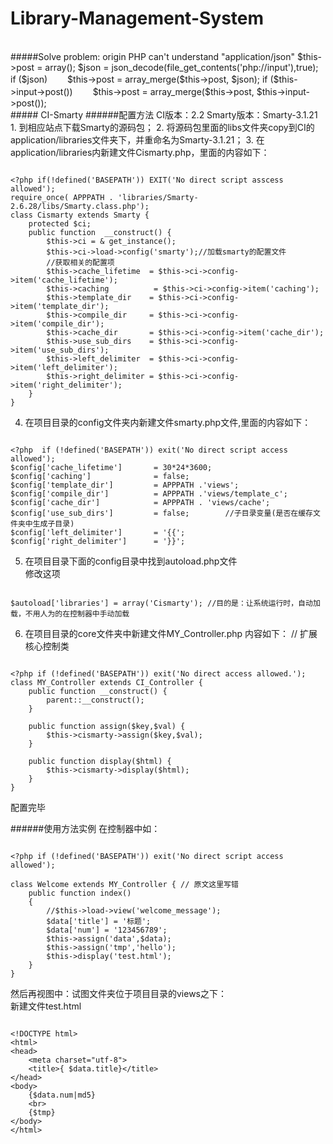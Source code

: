 # Library-Management-System
<br />
#####Solve problem: origin PHP can't understand "application/json"
    $this->post = array();  
    $json = json_decode(file_get_contents('php://input'),true);  
    if ($json)	  
    　　$this->post = array_merge($this->post, $json);  
    if ($this->input->post())  
    　　$this->post = array_merge($this->post, $this->input->post());  
<br />
##### CI-Smarty
######配置方法
CI版本：2.2   
Smarty版本：Smarty-3.1.21   
1.  到相应站点下载Smarty的源码包；  
2.  将源码包里面的libs文件夹copy到CI的application/libraries文件夹下，并重命名为Smarty-3.1.21；  
3.  在application/libraries内新建文件Cismarty.php，里面的内容如下：   
<pre><code>
&lt;?php if(!defined('BASEPATH')) EXIT('No direct script asscess allowed'); 
require_once( APPPATH . 'libraries/Smarty-2.6.28/libs/Smarty.class.php'); 
class Cismarty extends Smarty { 
    protected $ci; 
    public function  __construct() { 
        $this->ci = & get_instance(); 
        $this->ci->load->config('smarty');//加载smarty的配置文件 
        //获取相关的配置项 
        $this->cache_lifetime  = $this->ci->config->item('cache_lifetime');
        $this->caching          = $this->ci->config->item('caching');
        $this->template_dir    = $this->ci->config->item('template_dir');
        $this->compile_dir     = $this->ci->config->item('compile_dir');
        $this->cache_dir       = $this->ci->config->item('cache_dir');
        $this->use_sub_dirs    = $this->ci->config->item('use_sub_dirs');
        $this->left_delimiter  = $this->ci->config->item('left_delimiter');
        $this->right_delimiter = $this->ci->config->item('right_delimiter');
    } 
} 
</code></pre>

4.  在项目目录的config文件夹内新建文件smarty.php文件,里面的内容如下：   
<pre><code>
&lt;?php  if (!defined('BASEPATH')) exit('No direct script access allowed'); 
$config['cache_lifetime']		= 30*24*3600;
$config['caching']				= false;
$config['template_dir']			= APPPATH .'views';
$config['compile_dir']			= APPPATH .'views/template_c';
$config['cache_dir']			= APPPATH . 'views/cache';
$config['use_sub_dirs']			= false;		//子目录变量(是否在缓存文件夹中生成子目录)
$config['left_delimiter']		= '{{';
$config['right_delimiter']		= '}}';
</code></pre>  

5.  在项目目录下面的config目录中找到autoload.php文件   
修改这项
<pre><code>
$autoload['libraries'] = array('Cismarty'); //目的是：让系统运行时，自动加载，不用人为的在控制器中手动加载   
</code></pre>

6.  在项目目录的core文件夹中新建文件MY_Controller.php 内容如下： // 扩展核心控制类   
<pre><code>
&lt;?php if (!defined('BASEPATH')) exit('No direct access allowed.'); 
class MY_Controller extends CI_Controller {  
    public function __construct() { 
        parent::__construct(); 
    } 

    public function assign($key,$val) { 
        $this-&gt;cismarty-&gt;assign($key,$val); 
    } 

    public function display($html) { 
        $this-&gt;cismarty-&gt;display($html); 
    } 
} 
</code></pre>
配置完毕  

######使用方法实例
在控制器中如： 
<pre><code>
&lt;?php if (!defined('BASEPATH')) exit('No direct script access allowed'); 

class Welcome extends MY_Controller { // 原文这里写错 
    public function index() 
    { 
        //$this->load->view('welcome_message'); 
        $data['title'] = '标题'; 
        $data['num'] = '123456789'; 
        $this-&gt;assign('data',$data); 
        $this-&gt;assign('tmp','hello'); 
        $this-&gt;display('test.html'); 
    } 
} 
</code></pre>

然后再视图中：试图文件夹位于项目目录的views之下：   
新建文件test.html   
<pre><code>
&lt;!DOCTYPE html&gt; 
&lt;html&gt; 
&lt;head&gt; 
    &lt;meta charset="utf-8"&gt; 
    &lt;title&gt;{ $data.title}&lt;/title&gt;   
&lt;/head&gt; 
&lt;body&gt; 
    {$data.num|md5}  
    &lt;br&gt; 
    {$tmp} 
&lt;/body&gt; 
&lt;/html&gt; 
</code></pre>
